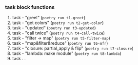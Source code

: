 ### task block functions   
1. task - "greet" (`poetry run t1-greet`)  
2. task - "get colors" (`poetry run t2-get-color`)  
3. task - "updated" (`poetry run t3-updated`)  
4. task - "call twice" (`poetry run t4-call-twice`)  
5. task - "filter -> map" (`poetry run t5-filter-map`)  
6. task - "map&filter&reduce" (`poetry run t6-mfr`)  
7. task - "closure: partial_apply & flip" (`poetry run t7-closure`)  
8. task - "lambda: make module" (`poetry run t8-lambda`)  
9. task . . 

